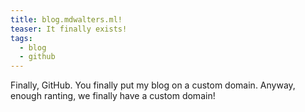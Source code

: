```yaml
---
title: blog.mdwalters.ml!
teaser: It finally exists!
tags:
  - blog
  - github
---
```

Finally, GitHub. You finally put my blog on a custom domain. Anyway, enough ranting, we finally have a custom domain!
